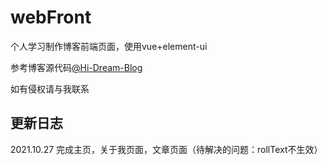 # webFront

个人学习制作博客前端页面，使用vue+element-ui

参考博客源代码[@Hi-Dream-Blog](https://github.com/dateolive/Hi-Dream-Blog)

如有侵权请与我联系

## 更新日志
2021.10.27 完成主页，关于我页面，文章页面（待解决的问题：rollText不生效）